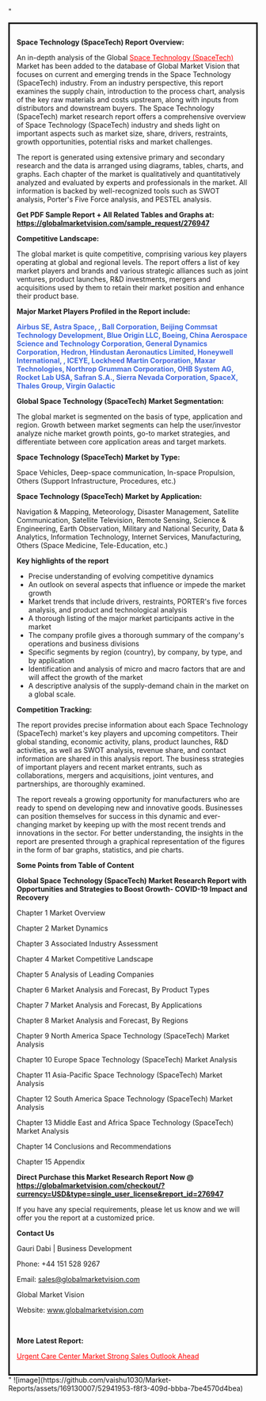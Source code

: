 "<div style='border: 3px solid black; padding: 1em;'>

<strong>Space Technology (SpaceTech) Report Overview:</strong>

An in-depth analysis of the Global <a style='color: #ff0000;' href='https://globalmarketvision.com/reports/global-space-technology-spacetech-market/276947'>Space Technology (SpaceTech)</a> Market has been added to the database of Global Market Vision that focuses on current and emerging trends in the Space Technology (SpaceTech) industry. From an industry perspective, this report examines the supply chain, introduction to the process chart, analysis of the key raw materials and costs upstream, along with inputs from distributors and downstream buyers. The Space Technology (SpaceTech) market research report offers a comprehensive overview of Space Technology (SpaceTech) industry and sheds light on important aspects such as market size, share, drivers, restraints, growth opportunities, potential risks and market challenges.

The report is generated using extensive primary and secondary research and the data is arranged using diagrams, tables, charts, and graphs. Each chapter of the market is qualitatively and quantitatively analyzed and evaluated by experts and professionals in the market. All information is backed by well-recognized tools such as SWOT analysis, Porter's Five Force analysis, and PESTEL analysis.

<strong>Get PDF Sample Report + All Related Tables and Graphs at</strong><strong>:</strong><strong> <a style='color: #ff0000;' href='https://globalmarketvision.com/sample_request/276947?utm_source=linkedinPulse&utm_medium=SN&utm_campaign=SN'><strong>https://globalmarketvision.com/sample_request/276947</strong></a></strong>

<strong>Competitive Landscape:</strong>

The global market is quite competitive, comprising various key players operating at global and regional levels. The report offers a list of key market players and brands and various strategic alliances such as joint ventures, product launches, R&amp;D investments, mergers and acquisitions used by them to retain their market position and enhance their product base.

<strong>Major Market Players Profiled in the Report include:</strong>

<strong style='color: #4169e1;'>Airbus SE, Astra Space, , Ball Corporation, Beijing Commsat Technology Development, Blue Origin LLC, Boeing, China Aerospace Science and Technology Corporation, General Dynamics Corporation, Hedron, Hindustan Aeronautics Limited, Honeywell International, , ICEYE, Lockheed Martin Corporation, Maxar Technologies, Northrop Grumman Corporation, OHB System AG, Rocket Lab USA, Safran S.A., Sierra Nevada Corporation, SpaceX, Thales Group, Virgin Galactic</strong>

<strong>Global Space Technology (SpaceTech) Market Segmentation:</strong>

The global market is segmented on the basis of type, application and region. Growth between market segments can help the user/investor analyze niche market growth points, go-to market strategies, and differentiate between core application areas and target markets.

<strong>Space Technology (SpaceTech) Market by Type</strong><strong>:</strong>

Space Vehicles, Deep-space communication, In-space Propulsion, Others (Support Infrastructure, Procedures, etc.)

<strong>Space Technology (SpaceTech) Market by</strong><strong> Application:</strong>

Navigation & Mapping, Meteorology, Disaster Management, Satellite Communication, Satellite Television, Remote Sensing, Science & Engineering, Earth Observation, Military and National Security, Data & Analytics, Information Technology, Internet Services, Manufacturing, Others (Space Medicine, Tele-Education, etc.)

<strong>Key highlights of the report</strong>
<ul>
  <li>Precise understanding of evolving competitive dynamics</li>
  <li>An outlook on several aspects that influence or impede the market growth</li>
  <li>Market trends that include drivers, restraints, PORTER's five forces analysis, and product and technological analysis</li>
  <li>A thorough listing of the major market participants active in the market</li>
  <li>The company profile gives a thorough summary of the company's operations and business divisions</li>
  <li>Specific segments by region (country), by company, by type, and by application</li>
  <li>Identification and analysis of micro and macro factors that are and will affect the growth of the market</li>
  <li>A descriptive analysis of the supply-demand chain in the market on a global scale.</li>
</ul>
<strong>Competition Tracking:</strong>

The report provides precise information about each Space Technology (SpaceTech) market's key players and upcoming competitors. Their global standing, economic activity, plans, product launches, R&amp;D activities, as well as SWOT analysis, revenue share, and contact information are shared in this analysis report. The business strategies of important players and recent market entrants, such as collaborations, mergers and acquisitions, joint ventures, and partnerships, are thoroughly examined.

The report reveals a growing opportunity for manufacturers who are ready to spend on developing new and innovative goods. Businesses can position themselves for success in this dynamic and ever-changing market by keeping up with the most recent trends and innovations in the sector. For better understanding, the insights in the report are presented through a graphical representation of the figures in the form of bar graphs, statistics, and pie charts.

<strong>Some Points from Table of Content</strong>

<strong>Global Space Technology (SpaceTech) Market Research Report with Opportunities and Strategies to Boost Growth- COVID-19 Impact and Recovery</strong>

Chapter 1 Market Overview

Chapter 2 Market Dynamics

Chapter 3 Associated Industry Assessment

Chapter 4 Market Competitive Landscape

Chapter 5 Analysis of Leading Companies

Chapter 6 Market Analysis and Forecast, By Product Types

Chapter 7 Market Analysis and Forecast, By Applications

Chapter 8 Market Analysis and Forecast, By Regions

Chapter 9 North America Space Technology (SpaceTech) Market Analysis

Chapter 10 Europe Space Technology (SpaceTech) Market Analysis

Chapter 11 Asia-Pacific Space Technology (SpaceTech) Market Analysis

Chapter 12 South America Space Technology (SpaceTech) Market Analysis

Chapter 13 Middle East and Africa Space Technology (SpaceTech) Market Analysis

Chapter 14 Conclusions and Recommendations

Chapter 15 Appendix

<strong>Direct Purchase this Market Research Report Now @ <a style='color: #ff0000;' href='https://globalmarketvision.com/checkout/?currency=USD&type=single_user_license&report_id=276947?utm_source=linkedinPulse&utm_medium=SN&utm_campaign=SN'><strong>https://globalmarketvision.com/checkout/?currency=USD&type=single_user_license&report_id=276947</strong></a></strong>

If you have any special requirements, please let us know and we will offer you the report at a customized price.
<p id='ember58' class='ember-view reader-content-blocks__paragraph'><strong>Contact Us</strong></p>
<p id='ember59' class='ember-view reader-content-blocks__paragraph'>Gauri Dabi | Business Development</p>
<p id='ember60' class='ember-view reader-content-blocks__paragraph'>Phone: +44 151 528 9267</p>
Email: <a href='mailto:sales@globalmarketvision.com'>sales@globalmarketvision.com</a>

Global Market Vision

Website: <a href='http://www.globalmarketvision.com/'>www.globalmarketvision.com</a>

&nbsp;

<strong>More Latest Report:</strong>

<a style='color: #ff0000;' href='https://medium.com/@namratasonawane27/urgent-care-center-market-strong-sales-outlook-ahead-c3c36d217246'>Urgent Care Center Market Strong Sales Outlook Ahead</a>

</div>"
![image](https://github.com/vaishu1030/Market-Reports/assets/169130007/52941953-f8f3-409d-bbba-7be4570d4bea)

